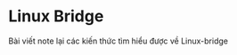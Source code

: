 Linux Bridge
========
Bài viết note lại các kiến thức tìm hiểu được về Linux-bridge
















